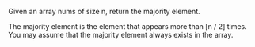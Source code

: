 Given an array nums of size n, return the majority element.

The majority element is the element that appears more than [n / 2] times. You may assume that the majority element always exists in the array.